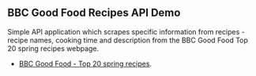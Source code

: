 ## BBC Good Food Recipes API Demo

Simple API application which scrapes specific information from recipes - recipe names, cooking time and description from the BBC Good Food Top 20 spring recipes webpage.

- [BBC Good Food - Top 20 spring recipes](https://www.bbcgoodfood.com/recipes/collection/top-20-spring).


